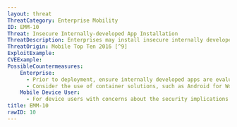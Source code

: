 ```yaml
---
layout: threat
ThreatCategory: Enterprise Mobility
ID: EMM-10
Threat: Insecure Internally-developed App Installation
ThreatDescription: Enterprises may install insecure internally developed enterprise applications onto enrolled devices via mobile application management (MAM) policy.
ThreatOrigin: Mobile Top Ten 2016 [^9]
ExploitExample:
CVEExample:
PossibleCountermeasures:
    Enterprise:
      - Prior to deployment, ensure internally developed apps are evaluated with rigor, such as by using app-vetting services to establish confidence they present minimal risk to the enterprise and device users.
      - Consider the use of container solutions, such as Android for Work, that can prevent launching of managed apps when the device user is not authenticated to the work-centric container, thus minimizing the risk those apps present to the user outside of a work context.
    Mobile Device User:
      - For device users with concerns about the security implications of a mandatory enterprise app during personal use of the device, restrict its permissions or if possible, temporarily disable it when operating the device in a personal context.
title: EMM-10
rawID: 10
---
```

